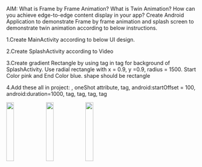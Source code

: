 AIM: What is Frame by Frame Animation? What is Twin Animation? How can you achieve edge-to-edge content display in your app?  Create Android Application to demonstrate Frame by frame animation and splash screen to demonstrate twin animation according to below instructions.

1.Create MainActivity according to below UI design.

2.Create SplashActivity according to Video

3.Create gradient Rectangle by using <gradient> tag in <shape> tag for background of SplashActivity. Use radial rectangle with x = 0.9, y =0.9, radius = 1500. Start Color pink and End Color blue. shape should be rectangle

4.Add these all in project: <animation-list>, oneShot attribute, <set> tag, android:startOffset = 100, android:duration=1000, <scale> tag, <translate> tag, <rotate> tag, <alpha> tag

<img src="https://github.com/vedant15708/MAD_practical9_21012011059/assets/98215447/0e502be0-4f51-480d-868f-0c29c810a4fc" width=20% height=20%>
<img src="https://github.com/vedant15708/MAD_practical9_21012011059/assets/98215447/25026517-d4f1-4793-9505-2869c810930b" width=20% height=20%>
<img src="https://github.com/vedant15708/MAD_practical9_21012011059/assets/98215447/b4d4c466-db48-4e49-a86d-41ce842f0770" width=20% height=20%>
